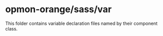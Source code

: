 # opmon-orange/sass/var

This folder contains variable declaration files named by their component class.
